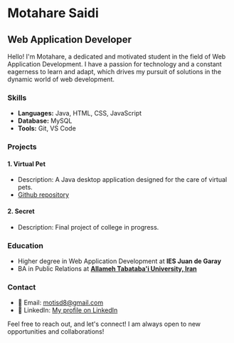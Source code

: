# Motahare Saidi

## Web Application Developer

Hello! I'm Motahare, a dedicated and motivated student in the field of Web
Application Development. I have a passion for technology and a constant eagerness
to learn and adapt, which drives my pursuit of solutions in the dynamic world
of web development.

### Skills

- **Languages:** Java, HTML, CSS, JavaScript
- **Database:** MySQL
- **Tools:** Git, VS Code

### Projects

#### 1. Virtual Pet

- Description: A Java desktop application designed for the care of virtual pets.
- [Github repository](https://github.com/motisaa/VirtualPet_FinalJavaProject)

#### 2. Secret

- Description: Final project of college in progress.

### Education

- Higher degree in Web Application Development at **IES Juan de Garay**
- BA in Public Relations at [**Allameh Tabataba'i University, Iran**](https://atu.ac.ir/en/page/1389/about-atu)

### Contact

- 📧 Email: <motisd8@gmail.com>
- 🔗 LinkedIn: [My profile on LinkedIn](https://www.linkedin.com/in/motahare-saidi/)

Feel free to reach out, and let's connect! I am always open to new opportunities
and collaborations!
